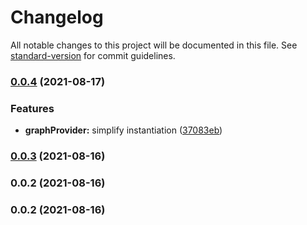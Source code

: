# Changelog

All notable changes to this project will be documented in this file. See [standard-version](https://github.com/conventional-changelog/standard-version) for commit guidelines.

### [0.0.4](https://github.com/rryter/provider-wrappers/compare/v0.0.3...v0.0.4) (2021-08-17)


### Features

* **graphProvider:** simplify instantiation ([37083eb](https://github.com/rryter/provider-wrappers/commit/37083eb7e5b1599efa63ed2bc79020ea1164ea06))

### [0.0.3](https://github.com/rryter/provider-wrappers/compare/v0.0.2...v0.0.3) (2021-08-16)

### 0.0.2 (2021-08-16)

### 0.0.2 (2021-08-16)
